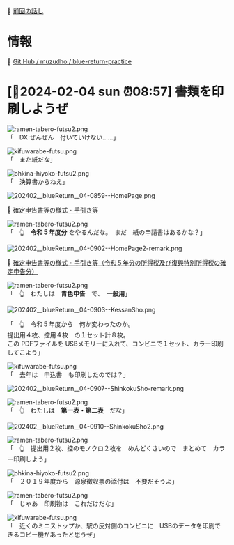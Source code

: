 📖 [前回の話し](https://crieit.net/posts/f34d7ca88724b0b87c299dc5e8b406cd)  

# 情報

📖 [Git Hub / muzudho / blue-return-practice](https://github.com/muzudho/blue-return-practice)  

# [📅2024-02-04 sun ⏰08:57] 書類を印刷しようぜ

![ramen-tabero-futsu2.png](https://crieit.now.sh/upload_images/d27ea8dcfad541918d9094b9aed83e7d61f4ce5d04700.png)  
「　DX ぜんぜん　付いていけない……」  

![kifuwarabe-futsu.png](https://crieit.now.sh/upload_images/beaf94b260ae2602ca8cf7f5bbc769c261f4ceb0a5f11.png)  
「　また紙だな」  

![ohkina-hiyoko-futsu2.png](https://crieit.now.sh/upload_images/96fb09724c3ce40ee0861a0fd1da563d61f4d01259f74.png)  
「　決算書からねえ」

![202402__blueReturn__04-0859--HomePage.png](https://crieit.now.sh/upload_images/6fef37d9a6a8d0a5aceefe5218728ba265bed37d2af72.png)  

📖 [確定申告書等の様式・手引き等](https://www.nta.go.jp/taxes/shiraberu/shinkoku/syotoku/index.htm)  

![ramen-tabero-futsu2.png](https://crieit.now.sh/upload_images/d27ea8dcfad541918d9094b9aed83e7d61f4ce5d04700.png)  
「　👆　**令和５年度分** をやるんだな。　まだ　紙の申請書はあるかな？」  

![202402__blueReturn__04-0902--HomePage2-remark.png](https://crieit.now.sh/upload_images/703205ee00c7a429bb24906157ac3dd665bed41ca36b5.png)  

📖 [確定申告書等の様式・手引き等（令和５年分の所得税及び復興特別所得税の確定申告分）](https://www.nta.go.jp/taxes/shiraberu/shinkoku/syotoku/r05.htm)  

![ramen-tabero-futsu2.png](https://crieit.now.sh/upload_images/d27ea8dcfad541918d9094b9aed83e7d61f4ce5d04700.png)  
「　👆　わたしは　**青色申告**　で、　**一般用**」  

![202402__blueReturn__04-0903--KessanSho.png](https://crieit.now.sh/upload_images/19244c50efc7a3caf29d43eb57f3d6fb65bed47ee9c19.png)  

「　👆　令和５年度から　何か変わったのか。  
提出用４枚、控用４枚　の１セット計８枚。  
この PDFファイルを USBメモリーに入れて、コンビニで１セット、カラー印刷してこよう」  

![kifuwarabe-futsu.png](https://crieit.now.sh/upload_images/beaf94b260ae2602ca8cf7f5bbc769c261f4ceb0a5f11.png)  
「　去年は　申込書　も印刷したのでは？」  

![202402__blueReturn__04-0907--ShinkokuSho-remark.png](https://crieit.now.sh/upload_images/85a197cb7ee3530d4336244e1441105465bed56544285.png)  

![ramen-tabero-futsu2.png](https://crieit.now.sh/upload_images/d27ea8dcfad541918d9094b9aed83e7d61f4ce5d04700.png)  
「　👆　わたしは　**第一表・第二表**　だな」  

![202402__blueReturn__04-0910--ShinkokuSho2.png](https://crieit.now.sh/upload_images/3ad199270caae00f3eb862ccdf8091d065bed5fbcf763.png)  

![ramen-tabero-futsu2.png](https://crieit.now.sh/upload_images/d27ea8dcfad541918d9094b9aed83e7d61f4ce5d04700.png)  
「　👆　提出用２枚、控のモノクロ２枚を　めんどくさいので　まとめて　カラー印刷しよう」  

![ohkina-hiyoko-futsu2.png](https://crieit.now.sh/upload_images/96fb09724c3ce40ee0861a0fd1da563d61f4d01259f74.png)  
「　２０１９年度から　源泉徴収票の添付は　不要だそうよ」  

![ramen-tabero-futsu2.png](https://crieit.now.sh/upload_images/d27ea8dcfad541918d9094b9aed83e7d61f4ce5d04700.png)  
「　じゃあ　印刷物は　これだけだな」  

![kifuwarabe-futsu.png](https://crieit.now.sh/upload_images/beaf94b260ae2602ca8cf7f5bbc769c261f4ceb0a5f11.png)  
「　近くのミニストップか、駅の反対側のコンビニに　USBのデータを印刷できるコピー機があったと思うぜ」